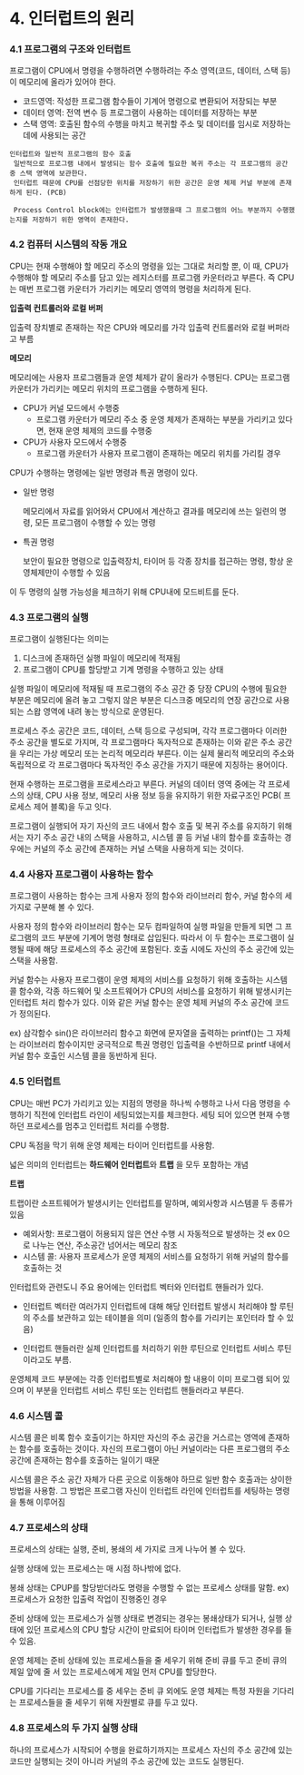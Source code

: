 # 4. 인터럽트의 원리



### 4.1 프로그램의 구조와 인터럽트

 프로그램이 CPU에서 명령을 수행하려면 수행하려는 주소 영역(코드, 데이터, 스택 등)이 메모리에 올라가 있어야 한다.

- 코드영역: 작성한 프로그램 함수들이 기계어 명령으로 변환되어 저장되는 부분
- 데이터 영역: 전역 변수 등 프로그램이 사용하는 데이터를 저장하는 부분
- 스택 영역: 호출된 함수의 수행을 마치고 복귀할 주소 및 데이터를 임시로 저장하는 데에 사용되는 공간



``` 인터럽트와 일반적 프로그램의 함수 호출
인터럽트와 일반적 프로그램의 함수 호출
 일반적으로 프로그램 내에서 발생되는 함수 호출에 필요한 복귀 주소는 각 프로그램의 공간 중 스택 영역에 보관한다.
 인터럽트 때문에 CPU를 선점당한 위치를 저장하기 위한 공간은 운영 체제 커널 부분에 존재하게 된다. (PCB)
 
 Process Control block에는 인터럽트가 발생했을때 그 프로그램의 어느 부분까지 수행했는지를 저장하기 위한 영역이 존재한다.
```







### 4.2 컴퓨터 시스템의 작동 개요

  CPU는 현재 수행해야 할 메모리 주소의 명령을 있는 그대로 처리할 뿐, 이 때, CPU가 수행해야 할 메모리 주소를 담고 있는 레지스터를 프로그램 카운터라고 부른다. 즉 CPU는 매번 프로그램 카운터가 가리키는 메모리 영역의 명령을 처리하게 된다.



**입출력 컨트롤러와 로컬 버퍼**

 입출력 장치별로 존재하는 작은 CPU와 메모리를 가각 입출력 컨트롤러와 로컬 버퍼라고 부름



**메모리**

 메모리에는 사용자 프로그램들과 운영 체제가 같이 올라가 수행된다. CPU는 프로그램 카운터가 가리키는 메모리 위치의 프로그램을 수행하게 된다. 

- CPU가 커널 모드에서 수행중
  - 프로그램 카운터가 메모리 주소 중 운영 체제가 존재하는 부분을 가리키고 있다면, 현재 운영 체제의 코드를 수행중
- CPU가 사용자 모드에서 수행중
  - 프로그램 카운터가 사용자 프로그램이 존재하는 메모리 위치를 가리킬 경우



 CPU가 수행하는 명령에는 일반 명령과 특권 명령이 있다. 

- 일반 명령

  메모리에서 자료를 읽어와서 CPU에서 계산하고 결과를 메모리에 쓰는 일련의 명령, 모든 프로그램이 수행할 수 있는 명령

- 특권 명령

  보안이 필요한 명령으로 입출력장치, 타이머 등 각종 장치를 접근하는 명령, 항상 운영체제만이 수행할 수 있음

 이 두 명령의 실행 가능성을 체크하기 위해 CPU내에 모드비트를 둔다.





### 4.3 프로그램의 실행

 프로그램이 실행된다는 의미는

1. 디스크에 존재하던 실행 파일이 메모리에 적재됨
2. 프로그램이 CPU를 할당받고 기계 명령을 수행하고 있는 상태



실행 파일이 메모리에 적재될 때 프로그램의 주소 공간 중 당장 CPU의 수행에 필요한 부분은 메모리에 올려 놓고 그렇지 않은 부분은 디스크중 메모리의 연장 공간으로 사용되는 스왑 영역에 내려 놓는 방식으로 운영된다.



프로세스 주소 공간은 코드, 데이터, 스택 등으로 구성되며, 각각 프로그램마다 이러한 주소 공간을 별도로 가지며, 각 프로그램마다 독자적으로 존재하는 이와 같은 주소 공간을 우리는 가상 메모리 또는 논리적 메모리라 부른다. 이는 실제 물리적 메모리의 주소와 독립적으로 각 프로그램마다 독자적인 주소 공간을 가지기 때문에 지칭하는 용어이다.



 현재 수행하는 프로그램을 프로세스라고 부른다. 커널의 데이터 영역 중에는 각 프로세스의 상태, CPU 사용 정보, 메모리 사용 정보 등을 유지하기 위한 자료구조인 PCB( 프로세스 제어 블록)을 두고 잇다.



프로그램이 실행되어 자기 자신의 코드 내에서 함수 호출 및 복귀 주소를 유지하기 위해서는 자기 주소 공간 내의 스택을 사용하고, 시스템 콜 등 커널 내의 함수를 호출하는 경우에는 커널의 주소 공간에 존재하는 커널 스택을 사용하게 되는 것이다.



### 4.4 사용자 프로그램이 사용하는 함수

 프로그램이 사용하는 함수는 크게 사용자 정의 함수와 라이브러리 함수, 커널 함수의 세 가지로 구분해 볼 수 있다.

 사용자 정의 함수와 라이브러리 함수는 모두 컴파일하여 실행 파일을 만들게 되면 그 프로그램의 코드 부분에 기계어 명령 형태로 삽입된다. 따라서 이 두 함수는 프로그램이 실행될 때에 해당 프로세스의 주소 공간에 포함된다. 호출 시에도 자신의 주소 공간에 있는 스택을 사용함.

 커널 함수는 사용자 프로그램이 운영 체제의 서비스를 요청하기 위해 호출하는 시스템 콜 함수와, 각종 하드웨어 및 소프트웨어가 CPU의 서비스를 요청하기 위해 발생시키는 인터럽트 처리 함수가 있다. 이와 같은 커널 함수는 운영 체제 커널의 주소 공간에 코드가 정의된다.

 ex) 삼각함수 sin()은 라이브러리 함수고 화면에 문자열을 출력하는 printf()는 그 자체는 라이브러리 함수이지만 궁극적으로 특권 명령인 입출력을 수반하므로 printf 내에서 커널 함수 호출인 시스템 콜을 동반하게 된다.



### 4.5 인터럽트

  CPU는 매번 PC가 가리키고 있는 지점의 명령을 하나씩 수행하고 나서 다음 명령을 수행하기 직전에 인터럽트 라인이 세팅되었는지를 체크한다. 세팅 되어 있으면 현재 수행하던 프로세스를 멈추고 인터럽트 처리를 수행함.

CPU 독점을 막기 위해 운영 체제는 타이머 인터럽트를 사용함. 



넓은 의미의 인터럽트는 **하드웨어 인터럽트**와 **트랩** 을 모두 포함하는 개념



**트랩**

트랩이란 소프트웨어가 발생시키는 인터럽트를 말하며, 예외사항과 시스템콜 두 종류가 있음

- 예외사항: 프로그램이 허용되지 않은 연산 수행 시 자동적으로 발생하는 것 ex 0으로 나누는 연산, 주소공간 넘어서는 메모리 참조
- 시스템 콜: 사용자 프로세스가 운영 체제의 서비스를 요청하기 위해 커널의 함수를 호출하는 것



인터럽트와 관련도니 주요 용어에는 인터럽트 벡터와 인터럽트 핸들러가 있다.

- 인터럽트 벡터란 여러가지 인터럽트에 대해 해당 인터럽트 발생시 처리해야 할 루틴의 주소를 보관하고 있는 테이블을 의미 (일종의 함수를 가리키는 포인터라 할 수 있음)

- 인터럽트 핸들러란 실제 인터럽트를 처리하기 위한 루틴으로 인터럽트 서비스 루틴이라고도 부름. 

운영체제 코드 부분에는 각종 인터럽트별로 처리해야 할 내용이 이미 프로그램 되어 있으며 이 부분을 인터럽트 서비스 루틴 또는 인터럽트 핸들러라고 부른다.



### 4.6 시스템 콜

  시스템 콜은 비록 함수 호출이기는 하지만 자신의 주소 공간을 거스르는 영역에 존재하는 함수를 호출하는 것이다. 자신의 프로그램이 아닌 커널이라는 다른 프로그램의 주소 공간에 존재하는 함수를 호출하는 일이기 때문

시스템 콜은 주소 공간 자체가 다른 곳으로 이동해야 하므로 일반 함수 호출과는 상이한 방법을 사용함. 그 방법은 프로그램 자신이 인터럽트 라인에 인터럽트를 세팅하는 명령을 통해 이루어짐



### 4.7 프로세스의 상태

 프로세스의 상태는 실행, 준비, 봉쇄의 세 가지로 크게 나누어 볼 수 있다.



실행 상태에 있는 프로세스는 매 시점 하나밖에 없다.

봉쇄 상태는 CPUP를 할당받더라도 명령을 수행할 수 없는 프로세스 상태를 말함. ex) 프로세스가 요청한 입출력 작업이 진행중인 경우

준비 상태에 있는 프로세스가 실행 상태로 변경되는 경우는 봉쇄상태가 되거나, 실행 상태에 있던 프로세스의 CPU 할당 시간이 만료되어 타이머 인터럽트가 발생한 경우를 들 수 있음.



운영 체제는 준비 상태에 있는 프로세스들을 줄 세우기 위해 준비 큐를 두고 준비 큐의 제일 앞에 줄 서 있는 프로세스에게 제일 먼저 CPU를 할당한다.

 CPU를 기다리는 프로세스를 중 세우는 준비 큐 외에도 운영 체제는 특정 자원을 기다리는 프로세스들을 줄 세우기 위해 자원별로 큐를 두고 있다.



### 4.8 프로세스의 두 가지 실행 상태

 하나의 프로세스가 시작되어 수행을 완료하기까지는 프로세스 자신의 주소 공간에 있는 코드만 실행되는 것이 아니라 커널의 주소 공간에 있는 코드도 실행된다. 